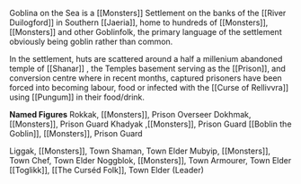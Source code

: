   Goblina on the Sea is a [[Monsters]] Settlement on the banks of the [[River Duilogford]] in Southern [[Jaeria]], home to hundreds of [[Monsters]], [[Monsters]] and other Goblinfolk, the primary language of the settlement obviously being goblin rather than common.

In the settlement, huts are scattered around a half a millenium abandoned temple of [[Shanar]] , the Temples basement serving as the [[Prison]], and conversion centre where in recent months, captured prisoners have been forced into becoming labour, food or infected with the [[Curse of Rellivvra]] using [[Pungum]] in their food/drink.

**Named Figures**
Rokkak, [[Monsters]], Prison Overseer
Dokhmak, [[Monsters]], Prison Guard
Khadyak ,[[Monsters]], Prison Guard
[[Boblin the Goblin]], [[Monsters]], Prison Guard

Liggak, [[Monsters]], Town Shaman, Town Elder
Mubyip, [[Monsters]], Town Chef, Town Elder
Noggblok, [[Monsters]], Town Armourer, Town Elder
[[Toglikk]], [[The Curséd Folk]], Town Elder (Leader)